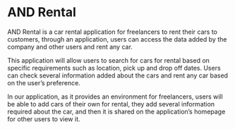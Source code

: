 # **AND Rental**

AND Rental is a car rental application for freelancers to rent their cars to customers, through an application, users can access the data added by the company and other users and rent any car.

This application will allow users to search for cars for rental based on specific requirements such as location, pick up and drop off dates. Users can check several information added about the cars and rent any car based on the user’s preference.

In our application, as it provides an environment for freelancers, users will be able to add cars of their own for rental, they add several information required about the car, and then it is shared on the application’s homepage for other users to view it.

